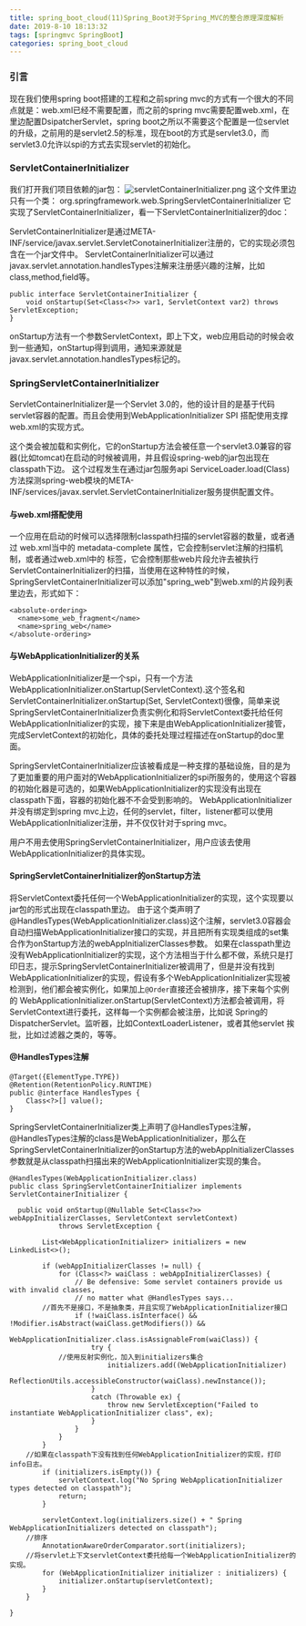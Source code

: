```yaml
---
title: spring_boot_cloud(11)Spring_Boot对于Spring_MVC的整合原理深度解析
date: 2019-8-10 18:13:32
tags: [springmvc SpringBoot]
categories: spring_boot_cloud
---
```


### 引言
现在我们使用spring boot搭建的工程和之前spring mvc的方式有一个很大的不同点就是：web.xml已经不需要配置，而之前的spring mvc需要配置web.xml，在里边配置DsipatcherServlet，spring boot之所以不需要这个配置是一位servlet的升级，之前用的是servlet2.5的标准，现在boot的方式是servlet3.0，而servlet3.0允许以spi的方式去实现servlet的初始化。

### ServletContainerInitializer
我们打开我们项目依赖的jar包：
![servletContainerInitializer.png](servletContainerInitializer.png)
这个文件里边 只有一个类：
org.springframework.web.SpringServletContainerInitializer
它实现了ServletContainerInitializer，看一下ServletContainerInitializer的doc：

ServletContainerInitializer是通过META-INF/service/javax.servlet.ServletConotainerInitializer注册的，它的实现必须包含在一个jar文件中。
ServletContainerInitializer可以通过javax.servlet.annotation.handlesTypes注解来注册感兴趣的注解，比如class,method,field等。

```
public interface ServletContainerInitializer {
    void onStartup(Set<Class<?>> var1, ServletContext var2) throws ServletException;
}
```
onStartup方法有一个参数ServletContext，即上下文，web应用启动的时候会收到一些通知，onStartup得到调用，通知来源就是javax.servlet.annotation.handlesTypes标记的。

### SpringServletContainerInitializer
 ServletContainerInitializer是一个Servlet 3.0的，他的设计目的是基于代码servlet容器的配置。而且会使用到WebApplicationInitializer SPI 搭配使用支撑web.xml的实现方式。


这个类会被加载和实例化，它的onStartup方法会被任意一个servlet3.0兼容的容器(比如tomcat)在启动的时候被调用，并且假设spring-web的jar包出现在classpath下边。 这个过程发生在通过jar包服务api ServiceLoader.load(Class) 方法探测spring-web模块的META-INF/services/javax.servlet.ServletContainerInitializer服务提供配置文件。

#### 与web.xml搭配使用
一个应用在启动的时候可以选择限制classpath扫描的servlet容器的数量，或者通过 web.xml当中的 metadata-complete 属性，它会控制servlet注解的扫描机制，或者通过web.xml中的<absolute-ordering> 标签，它会控制那些web片段允许去被执行ServletContainerInitializer的扫描，当使用在这种特性的时候，SpringServletContainerInitializer可以添加"spring_web"到web.xml的片段列表里边去，形式如下：
```
<absolute-ordering>
  <name>some_web_fragment</name>
  <name>spring_web</name>
</absolute-ordering>
```
#### 与WebApplicationInitializer的关系
WebApplicationInitializer是一个spi，只有一个方法WebApplicationInitializer.onStartup(ServletContext).这个签名和 ServletContainerInitializer.onStartup(Set, ServletContext)很像，简单来说SpringServletContainerInitializer负责实例化和将ServletContext委托给任何WebApplicationInitializer的实现，接下来是由WebApplicationInitializer接管，完成ServletContext的初始化，具体的委托处理过程描述在onStartup的doc里面。

SpringServletContainerInitializer应该被看成是一种支撑的基础设施，目的是为了更加重要的用户面对的WebApplicationInitializer的spi所服务的，使用这个容器的初始化器是可选的，如果WebApplicationInitializer的实现没有出现在classpath下面，容器的初始化器不不会受到影响的。
WebApplicationInitializer并没有绑定到spring mvc上边，任何的servlet，filter，listener都可以使用WebApplicationInitializer注册，并不仅仅针对于spring mvc。

用户不用去使用SpringServletContainerInitializer，用户应该去使用WebApplicationInitializer的具体实现。

#### SpringServletContainerInitializer的onStartup方法
将ServletContext委托任何一个WebApplicationInitializer的实现，这个实现要以jar包的形式出现在classpath里边。
由于这个类声明了 @HandlesTypes(WebApplicationInitializer.class)这个注解，servlet3.0容器会自动扫描WebApplicationInitializer接口的实现，并且把所有实现类组成的set集合作为onStartup方法的webAppInitializerClasses参数。
如果在classpath里边没有WebApplicationInitializer的实现，这个方法相当于什么都不做，系统只是打印日志，提示SpringServletContainerInitializer被调用了，但是并没有找到WebApplicationInitializer的实现，假设有多个WebApplicationInitializer实现被检测到，他们都会被实例化，如果加上`@Order`直接还会被排序，接下来每个实例的 WebApplicationInitializer.onStartup(ServletContext)方法都会被调用，将ServletContext进行委托，这样每一个实例都会被注册，比如说 Spring的 DispatcherServlet。监听器，比如ContextLoaderListener，或者其他servlet 挨批，比如过滤器之类的，等等。


#### @HandlesTypes注解
```
@Target({ElementType.TYPE})
@Retention(RetentionPolicy.RUNTIME)
public @interface HandlesTypes {
    Class<?>[] value();
}
```

SpringServletContainerInitializer类上声明了@HandlesTypes注解，@HandlesTypes注解的class是WebApplicationInitializer，那么在SpringServletContainerInitializer的onStartup方法的webAppInitializerClasses参数就是从classpath扫描出来的WebApplicationInitializer实现的集合。

```
@HandlesTypes(WebApplicationInitializer.class)
public class SpringServletContainerInitializer implements ServletContainerInitializer {

  public void onStartup(@Nullable Set<Class<?>> webAppInitializerClasses, ServletContext servletContext)
			throws ServletException {

		List<WebApplicationInitializer> initializers = new LinkedList<>();

		if (webAppInitializerClasses != null) {
			for (Class<?> waiClass : webAppInitializerClasses) {
				// Be defensive: Some servlet containers provide us with invalid classes,
				// no matter what @HandlesTypes says...
        //首先不是接口，不是抽象类，并且实现了WebApplicationInitializer接口
				if (!waiClass.isInterface() && !Modifier.isAbstract(waiClass.getModifiers()) &&
						WebApplicationInitializer.class.isAssignableFrom(waiClass)) {
					try {
            //使用反射实例化，加入到initializers集合
						initializers.add((WebApplicationInitializer)
								ReflectionUtils.accessibleConstructor(waiClass).newInstance());
					}
					catch (Throwable ex) {
						throw new ServletException("Failed to instantiate WebApplicationInitializer class", ex);
					}
				}
			}
		}
    //如果在classpath下没有找到任何WebApplicationInitializer的实现，打印info日志。
		if (initializers.isEmpty()) {
			servletContext.log("No Spring WebApplicationInitializer types detected on classpath");
			return;
		}

		servletContext.log(initializers.size() + " Spring WebApplicationInitializers detected on classpath");
    //排序
		AnnotationAwareOrderComparator.sort(initializers);
    //将servlet上下文servletContext委托给每一个WebApplicationInitializer的实现。
		for (WebApplicationInitializer initializer : initializers) {
			initializer.onStartup(servletContext);
		}
	}

}

```
